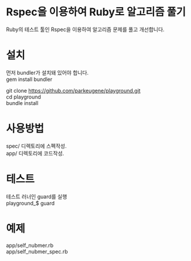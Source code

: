 Rspec을 이용하여 Ruby로 알고리즘 풀기
====================================
Ruby의 테스트 툴인 Rspec을 이용하여 알고리즘 문제를 풀고 개선합니다.  
  
설치
===
먼저 bundler가 설치돼 있어야 합니다.  
gem install bundler  

git clone https://github.com/parkeugene/playground.git  
cd playground  
bundle install  

사용방법
=======
spec/ 디렉토리에 스펙작성.  
app/ 디렉토리에 코드작성.  

테스트
=====
테스트 러너인 guard를 실행  
playground_$ guard  

예제
====
app/self_nubmer.rb  
app/self_nubmer_spec.rb  

